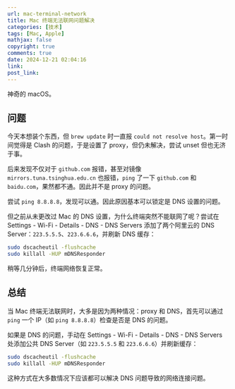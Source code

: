 ```yaml
---
url: mac-terminal-network
title: Mac 终端无法联网问题解决
categories: [技术]
tags: [Mac, Apple]
mathjax: false
copyright: true
comments: true
date: 2024-12-21 02:04:16
link:
post_link:
---
```


神奇的 macOS。

<!--more-->

## 问题

今天本想装个东西，但 `brew update` 时一直报 `could not resolve host`。第一时间觉得是 Clash 的问题，于是设置了 proxy，但仍未解决，尝试 unset 但也无济于事。

后来发现不仅对于 `github.com` 报错，甚至对镜像 `mirrors.tuna.tsinghua.edu.cn` 也报错，`ping` 了一下 `github.com` 和 `baidu.com`，果然都不通。因此并不是 proxy 的问题。

尝试 `ping 8.8.8.8`，发现可以通。因此原因基本可以锁定是 DNS 设置的问题。

但之前从未更改过 Mac 的 DNS 设置，为什么终端突然不能联网了呢？尝试在 Settings - Wi-Fi - Details - DNS - DNS Servers 添加了两个阿里云的 DNS Server：`223.5.5.5`、`223.6.6.6`，并刷新 DNS 缓存：

```sh
sudo dscacheutil -flushcache
sudo killall -HUP mDNSResponder
```

稍等几分钟后，终端网络恢复正常。

## 总结

当 Mac 终端无法联网时，大多是因为两种情况：proxy 和 DNS，首先可以通过 `ping` 一个 IP（如 `ping 8.8.8.8`）检查是否是 DNS 的问题。

如果是 DNS 的问题，手动在 Settings - Wi-Fi - Details - DNS - DNS Servers 处添加公共 DNS Server（如 `223.5.5.5` 和 `223.6.6.6`）并刷新缓存：

```sh
sudo dscacheutil -flushcache
sudo killall -HUP mDNSResponder
```

这种方式在大多数情况下应该都可以解决 DNS 问题导致的网络连接问题。
